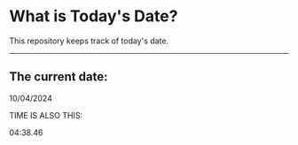 # What is Today's Date?
This repository keeps track of today's date.
* * *
 
## The current date:  
 10/04/2024 
  
  
 TIME IS ALSO THIS: 
  
 04:38.46 
  
  
